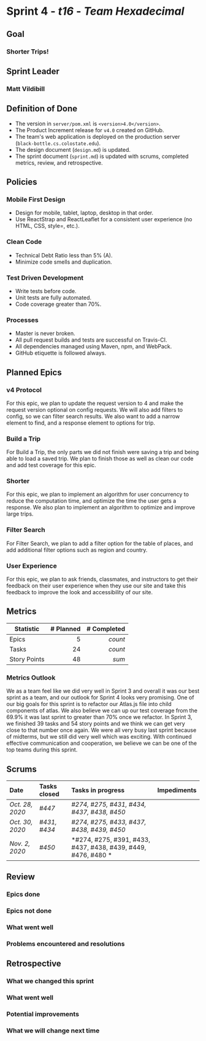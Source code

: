 # Sprint 4 - *t16* - *Team Hexadecimal*

## Goal
### Shorter Trips!
## Sprint Leader
### Matt Vildibill


## Definition of Done

* The version in `server/pom.xml` is `<version>4.0</version>`.
* The Product Increment release for `v4.0` created on GitHub.
* The team's web application is deployed on the production server (`black-bottle.cs.colostate.edu`).
* The design document (`design.md`) is updated.
* The sprint document (`sprint.md`) is updated with scrums, completed metrics, review, and retrospective.


## Policies

### Mobile First Design
* Design for mobile, tablet, laptop, desktop in that order.
* Use ReactStrap and ReactLeaflet for a consistent user experience (no HTML, CSS, style=, etc.).

### Clean Code
* Technical Debt Ratio less than 5% (A).
* Minimize code smells and duplication.

### Test Driven Development
* Write tests before code.
* Unit tests are fully automated.
* Code coverage greater than 70%.

### Processes
* Master is never broken. 
* All pull request builds and tests are successful on Travis-CI.
* All dependencies managed using Maven, npm, and WebPack.
* GitHub etiquette is followed always.

## Planned Epics
### v4 Protocol
For this epic, we plan to update the request version to 4 and make the request version optional on config requests. We will also add filters to config, so we can filter search results. We also want to add a narrow element to find, and a response element to options for trip.
### Build a Trip
For Build a Trip, the only parts we did not finish were saving a trip and being able to load a saved trip. We plan to finish those as well as clean our code and add test coverage for this epic.
### Shorter
For this epic, we plan to implement an algorithm for user concurrency to reduce the computation time, and optimize the time the user gets a response. We also plan to implement an algorithm to optimize and improve large trips.
### Filter Search
For Filter Search, we plan to add a filter option for the table of places, and add additional filter options such as region and country.
### User Experience
For this epic, we plan to ask friends, classmates, and instructors to get their feedback on their user experience when they use our site and take this feedback to improve the look and accessibility of our site.

## Metrics

| Statistic | # Planned | # Completed |
| --- | ---: | ---: |
| Epics | 5 | *count* |
| Tasks | 24 | *count* | 
| Story Points |  48  | *sum* | 

### Metrics Outlook
We as a team feel like we did very well in Sprint 3 and overall it was our best sprint as a team, and our outlook for Sprint 4 looks very promising. One of our big goals for this sprint is to refactor our Atlas.js file into child components of atlas. We also believe we can up our test coverage from the 69.9% it was last sprint to greater than 70% once we refactor. In Sprint 3, we finished 39 tasks and 54 story points and we think we can get very close to that number once again. We were all very busy last sprint because of midterms, but we still did very well which was exciting. With continued effective communication and cooperation, we believe we can be one of the top teams during this sprint.

## Scrums

| Date | Tasks closed  | Tasks in progress | Impediments |
| :--- | :--- | :--- | :--- |
| *Oct. 28, 2020* | *#447* | *#274, #275, #431, #434, #437, #438, #450* |  | 
| *Oct. 30, 2020* | *#431, #434* | *#274, #275, #433, #437, #438, #439, #450* |  |
| *Nov. 2, 2020* | *#450* | *#274, #275, #391, #433, #437, #438, #439, #449, #476, #480 * |  |


## Review

### Epics done  

### Epics not done 

### What went well

### Problems encountered and resolutions


## Retrospective

### What we changed this sprint

### What went well

### Potential improvements

### What we will change next time
